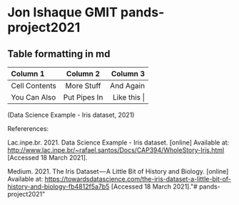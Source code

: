 # Jon Ishaque GMIT pands-project2021


## Table formatting in md
| Column 1       | Column 2     | Column 3     |
| :------------- | :----------: | -----------: |
|  Cell Contents | More Stuff   | And Again    |
| You Can Also   | Put Pipes In | Like this \| |




(Data Science Example - Iris dataset, 2021)


Refererences:

Lac.inpe.br. 2021. Data Science Example - Iris dataset. [online] Available at: <http://www.lac.inpe.br/~rafael.santos/Docs/CAP394/WholeStory-Iris.html> [Accessed 18 March 2021].

Medium. 2021. The Iris Dataset — A Little Bit of History and Biology. [online] Available at: <https://towardsdatascience.com/the-iris-dataset-a-little-bit-of-history-and-biology-fb4812f5a7b5> [Accessed 18 March 2021]."# pands-project2021" 
